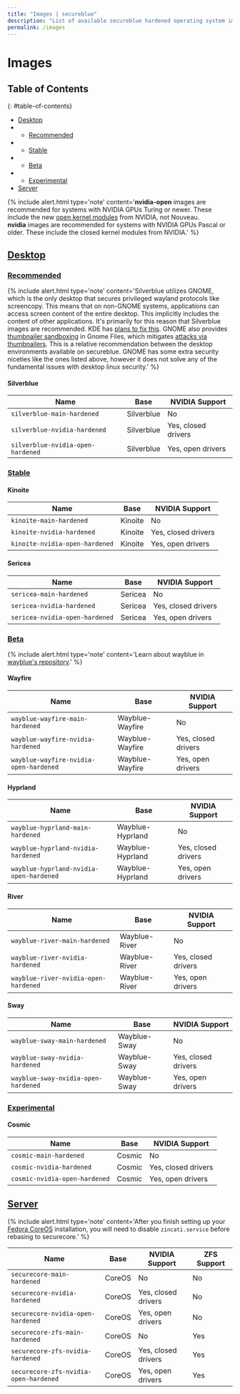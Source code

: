 ```yaml
---
title: "Images | secureblue"
description: "List of available secureblue hardened operating system images"
permalink: /images
---
```


# Images

## Table of Contents
{: #table-of-contents}
- [Desktop](#desktop)
- - [Recommended](#recommended)
- - [Stable](#stable)
- - [Beta](#beta)
- - [Experimental](#experimental)
- [Server](#server)

{% include alert.html type='note' content='<b>nvidia-open</b> images are recommended for systems with NVIDIA GPUs Turing or newer. These include the new <a href="https://github.com/NVIDIA/open-gpu-kernel-modules">open kernel modules</a> from NVIDIA, not Nouveau.<br><b>nvidia</b> images are recommended for systems with NVIDIA GPUs Pascal or older. These include the closed kernel modules from NVIDIA.' %}

## [Desktop](#desktop)

### [Recommended](#recommended)

{% include alert.html type='note' content='Silverblue utilizes GNOME, which is the only desktop that secures privileged wayland protocols like screencopy. This means that on non-GNOME systems, applications can access screen content of the entire desktop. This implicitly includes the content of other applications. It\'s primarily for this reason that Silverblue images are recommended. KDE has <a href="https://invent.kde.org/plasma/xdg-desktop-portal-kde/-/issues/7">plans to fix this</a>. GNOME also provides <a href="https://gitlab.gnome.org/GNOME/gnome-desktop/-/issues/213">thumbnailer sandboxing</a> in Gnome Files, which mitigates <a href="https://scarybeastsecurity.blogspot.com/2016/11/0day-exploit-compromising-linux-desktop.html">attacks via thumbnailers</a>. This is a relative recommendation between the desktop environments available on secureblue. GNOME has some extra security niceties like the ones listed above, however it does not solve any of the fundamental issues with desktop linux security.' %}

#### Silverblue

| Name                                      | Base      | NVIDIA Support         |
|-------------------------------------------|-----------|-------------------------|
| `silverblue-main-hardened`               | Silverblue| No                      |
| `silverblue-nvidia-hardened`             | Silverblue| Yes, closed drivers     |
| `silverblue-nvidia-open-hardened`        | Silverblue| Yes, open drivers       |


### [Stable](#stable)

#### Kinoite

| Name                                      | Base      | NVIDIA Support         |
|-------------------------------------------|-----------|-------------------------|
| `kinoite-main-hardened`                  | Kinoite   | No                      |
| `kinoite-nvidia-hardened`                | Kinoite   | Yes, closed drivers     |
| `kinoite-nvidia-open-hardened`           | Kinoite   | Yes, open drivers       |

#### Sericea

| Name                                      | Base      | NVIDIA Support         |
|-------------------------------------------|-----------|-------------------------|
| `sericea-main-hardened`                  | Sericea   | No                      |
| `sericea-nvidia-hardened`                | Sericea   | Yes, closed drivers     |
| `sericea-nvidia-open-hardened`           | Sericea   | Yes, open drivers       |

### [Beta](#beta)

{% include alert.html type='note' content='Learn about wayblue in <a href="https://github.com/wayblueorg/wayblue">wayblue\'s repository</a>.' %}

#### Wayfire

| Name                                      | Base                  | NVIDIA Support         |
|-------------------------------------------|-----------------------|-------------------------|
| `wayblue-wayfire-main-hardened`          | Wayblue-Wayfire       | No                      |
| `wayblue-wayfire-nvidia-hardened`        | Wayblue-Wayfire       | Yes, closed drivers     |
| `wayblue-wayfire-nvidia-open-hardened`   | Wayblue-Wayfire       | Yes, open drivers       |

#### Hyprland

| Name                                      | Base                  | NVIDIA Support         |
|-------------------------------------------|-----------------------|-------------------------|
| `wayblue-hyprland-main-hardened`         | Wayblue-Hyprland      | No                      |
| `wayblue-hyprland-nvidia-hardened`       | Wayblue-Hyprland      | Yes, closed drivers     |
| `wayblue-hyprland-nvidia-open-hardened`  | Wayblue-Hyprland      | Yes, open drivers       |

#### River

| Name                                      | Base                  | NVIDIA Support         |
|-------------------------------------------|-----------------------|-------------------------|
| `wayblue-river-main-hardened`            | Wayblue-River         | No                      |
| `wayblue-river-nvidia-hardened`          | Wayblue-River         | Yes, closed drivers     |
| `wayblue-river-nvidia-open-hardened`     | Wayblue-River         | Yes, open drivers       |


#### Sway

| Name                                      | Base                  | NVIDIA Support         |
|-------------------------------------------|-----------------------|-------------------------|
| `wayblue-sway-main-hardened`             | Wayblue-Sway          | No                      |
| `wayblue-sway-nvidia-hardened`           | Wayblue-Sway          | Yes, closed drivers     |
| `wayblue-sway-nvidia-open-hardened`      | Wayblue-Sway          | Yes, open drivers       |

### [Experimental](#experimental)

#### Cosmic

| Name                                      | Base                  | NVIDIA Support         |
|-------------------------------------------|-----------------------|-------------------------|
| `cosmic-main-hardened`          | Cosmic       | No                      |
| `cosmic-nvidia-hardened`        | Cosmic       | Yes, closed drivers     |
| `cosmic-nvidia-open-hardened`   | Cosmic       | Yes, open drivers       |

## [Server](#server)

{% include alert.html type='note' content='After you finish setting up your <a href="https://fedoraproject.org/coreos/">Fedora CoreOS</a> installation, you will need to disable <code>zincati.service</code> before rebasing to securecore.' %}

| Name                                      | Base      | NVIDIA Support         | ZFS Support |
|-------------------------------------------|-----------|-------------------------|-------------|
| `securecore-main-hardened`               | CoreOS    | No                      | No          |
| `securecore-nvidia-hardened`             | CoreOS    | Yes, closed drivers     | No          |
| `securecore-nvidia-open-hardened`        | CoreOS    | Yes, open drivers       | No          |
| `securecore-zfs-main-hardened`           | CoreOS    | No                      | Yes         |
| `securecore-zfs-nvidia-hardened`         | CoreOS    | Yes, closed drivers     | Yes         |
| `securecore-zfs-nvidia-open-hardened`    | CoreOS    | Yes, open drivers       | Yes         |
